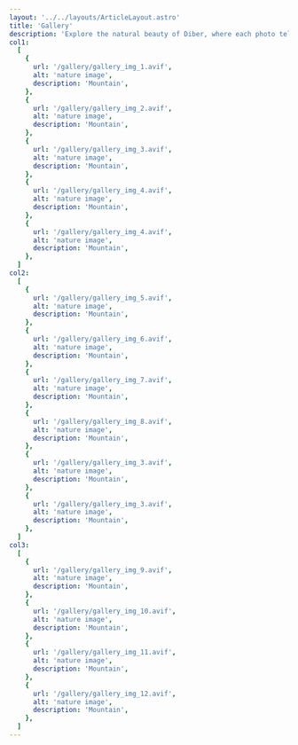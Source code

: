 ```yaml
---
layout: '../../layouts/ArticleLayout.astro'
title: 'Gallery'
description: 'Explore the natural beauty of Diber, where each photo tells a story.'
col1:
  [
    {
      url: '/gallery/gallery_img_1.avif',
      alt: 'nature image',
      description: 'Mountain',
    },
    {
      url: '/gallery/gallery_img_2.avif',
      alt: 'nature image',
      description: 'Mountain',
    },
    {
      url: '/gallery/gallery_img_3.avif',
      alt: 'nature image',
      description: 'Mountain',
    },
    {
      url: '/gallery/gallery_img_4.avif',
      alt: 'nature image',
      description: 'Mountain',
    },
    {
      url: '/gallery/gallery_img_4.avif',
      alt: 'nature image',
      description: 'Mountain',
    },
  ]
col2:
  [
    {
      url: '/gallery/gallery_img_5.avif',
      alt: 'nature image',
      description: 'Mountain',
    },
    {
      url: '/gallery/gallery_img_6.avif',
      alt: 'nature image',
      description: 'Mountain',
    },
    {
      url: '/gallery/gallery_img_7.avif',
      alt: 'nature image',
      description: 'Mountain',
    },
    {
      url: '/gallery/gallery_img_8.avif',
      alt: 'nature image',
      description: 'Mountain',
    },
    {
      url: '/gallery/gallery_img_3.avif',
      alt: 'nature image',
      description: 'Mountain',
    },
    {
      url: '/gallery/gallery_img_3.avif',
      alt: 'nature image',
      description: 'Mountain',
    },
  ]
col3:
  [
    {
      url: '/gallery/gallery_img_9.avif',
      alt: 'nature image',
      description: 'Mountain',
    },
    {
      url: '/gallery/gallery_img_10.avif',
      alt: 'nature image',
      description: 'Mountain',
    },
    {
      url: '/gallery/gallery_img_11.avif',
      alt: 'nature image',
      description: 'Mountain',
    },
    {
      url: '/gallery/gallery_img_12.avif',
      alt: 'nature image',
      description: 'Mountain',
    },
  ]
---
```

